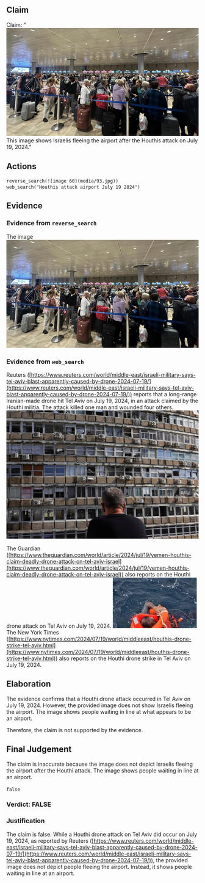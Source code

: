 ## Claim
Claim: "![image 60](media/93.jpg) This image shows Israelis fleeing the airport after the Houthis attack on July 19, 2024."

## Actions
```
reverse_search(![image 60](media/93.jpg))
web_search("Houthis attack airport July 19 2024")
```

## Evidence
### Evidence from `reverse_search`
The image ![image 60](media/93.jpg)

### Evidence from `web_search`
Reuters ([https://www.reuters.com/world/middle-east/israeli-military-says-tel-aviv-blast-apparently-caused-by-drone-2024-07-19/](https://www.reuters.com/world/middle-east/israeli-military-says-tel-aviv-blast-apparently-caused-by-drone-2024-07-19/)) reports that a long-range Iranian-made drone hit Tel Aviv on July 19, 2024, in an attack claimed by the Houthi militia. The attack killed one man and wounded four others. ![image 2525](media/2025-07-20_11-13-1753009980-789318.jpg)

The Guardian ([https://www.theguardian.com/world/article/2024/jul/19/yemen-houthis-claim-deadly-drone-attack-on-tel-aviv-israel](https://www.theguardian.com/world/article/2024/jul/19/yemen-houthis-claim-deadly-drone-attack-on-tel-aviv-israel)) also reports on the Houthi drone attack on Tel Aviv on July 19, 2024. ![image 2528](media/2025-07-20_11-13-1753009983-275614.jpg) The New York Times ([https://www.nytimes.com/2024/07/19/world/middleeast/houthis-drone-strike-tel-aviv.html](https://www.nytimes.com/2024/07/19/world/middleeast/houthis-drone-strike-tel-aviv.html)) also reports on the Houthi drone strike in Tel Aviv on July 19, 2024.


## Elaboration
The evidence confirms that a Houthi drone attack occurred in Tel Aviv on July 19, 2024. However, the provided image does not show Israelis fleeing the airport. The image shows people waiting in line at what appears to be an airport.

Therefore, the claim is not supported by the evidence.


## Final Judgement
The claim is inaccurate because the image does not depict Israelis fleeing the airport after the Houthi attack. The image shows people waiting in line at an airport.

`false`

### Verdict: FALSE

### Justification
The claim is false. While a Houthi drone attack on Tel Aviv did occur on July 19, 2024, as reported by Reuters ([https://www.reuters.com/world/middle-east/israeli-military-says-tel-aviv-blast-apparently-caused-by-drone-2024-07-19/](https://www.reuters.com/world/middle-east/israeli-military-says-tel-aviv-blast-apparently-caused-by-drone-2024-07-19/)), the provided image does not depict people fleeing the airport. Instead, it shows people waiting in line at an airport.
